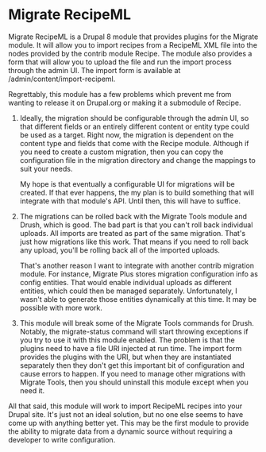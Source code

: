 Migrate RecipeML
================
Migrate RecipeML is a Drupal 8 module that provides plugins for the Migrate
module.  It will allow you to import recipes from a RecipeML XML file into the
nodes provided by the contrib module Recipe.  The module also provides a form
that will allow you to upload the file and run the import process through the
admin UI.  The import form is available at /admin/content/import-recipeml.

Regrettably, this module has a few problems which prevent me from wanting to
release it on Drupal.org or making it a submodule of Recipe.

1. Ideally, the migration should be configurable through the admin UI, so that
   different fields or an entirely different content or entity type could be
   used as a target.  Right now, the migration is dependent on the content type
   and fields that come with the Recipe module.  Although if you need to create
   a custom migration, then you can copy the configuration file in the
   migration directory and change the mappings to suit your needs.

   My hope is that eventually a configurable UI for migrations will be created.
   If that ever happens, the my plan is to build something that will integrate
   with that module's API.  Until then, this will have to suffice.

2. The migrations can be rolled back with the Migrate Tools module and Drush,
   which is good.  The bad part is that you can't roll back individual uploads.
   All imports are treated as part of the same migration.  That's just how
   migrations like this work.  That means if you need to roll back any upload,
   you'll be rolling back all of the imported uploads.

   That's another reason I want to integrate with another contrib migration
   module.  For instance, Migrate Plus stores migration configuration info as
   config entities.  That would enable individual uploads as different entities,
   which could then be managed separately.  Unfortunately, I wasn't able to
   generate those entities dynamically at this time.  It may be possible with
   more work.

3. This module will break some of the Migrate Tools commands for Drush.
   Notably, the migrate-status command will start throwing exceptions if you try
   to use it with this module enabled.  The problem is that the plugins need to
   have a file URI injected at run time.  The import form provides the plugins
   with the URI, but when they are instantiated separately then they don't get
   this important bit of configuration and cause errors to happen.  If you need
   to manage other migrations with Migrate Tools, then you should uninstall this
   module except when you need it.

All that said, this module will work to import RecipeML recipes into your Drupal
site.  It's just not an ideal solution, but no one else seems to have come up
with anything better yet.  This may be the first module to provide the ability
to migrate data from a dynamic source without requiring a developer to write
configuration.
